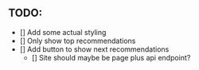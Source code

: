 TODO: 
--
* [] Add some actual styling
* [] Only show top recommendations
* [] Add button to show next recommendations
    * [] Site should maybe be page plus api endpoint? 
    
    
